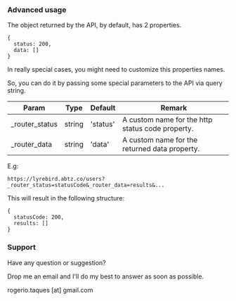 ### Advanced usage

The object returned by the API, by default, has 2 properties.

```
{
  status: 200,
  data: []
}
```

In really special cases, you might need to customize this properties names. 

So, you can do it by passing some special parameters to the API via query string.

| Param | Type | Default | Remark |
|-------|------|---------|--------|
| _router_status | string | 'status' | A custom name for the http status code property. |
| _router_data | string | 'data' | A custom name for the returned data property. |

E.g:

```
https://lyrebird.abtz.co/users?_router_status=statusCode&_router_data=results&...
```

This will result in the following structure:

```
{
  statusCode: 200,
  results: []
}
```

### Support

Have any question or suggestion?

Drop me an email and I'll do my best to answer as soon as possible.

rogerio.taques [at] gmail.com
